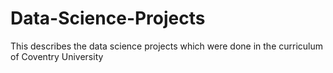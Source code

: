 # Data-Science-Projects
This describes the data science projects which were done in the curriculum of Coventry University
